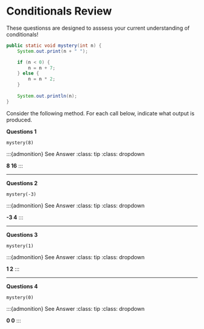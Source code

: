 # Conditionals Review

These questionss are designed to asssess your current understanding of conditionals!

```java
public static void mystery(int n) {
    System.out.print(n + " ");

    if (n < 0) {
        n = n + 7;
    } else {
        n = n * 2;
    }
    
    System.out.println(n);
}
```

Consider the following method. For each call below, indicate what output is produced.

**Questions 1**

`mystery(8)`

:::{admonition} See Answer
:class: tip
:class: dropdown

**8 16**
:::

---

**Questions 2**

`mystery(-3)`

:::{admonition} See Answer
:class: tip
:class: dropdown

**-3 4**
:::

---

**Questions 3**

`mystery(1)`

:::{admonition} See Answer
:class: tip
:class: dropdown

**1 2**
:::

---

**Questions 4**

`mystery(0)`

:::{admonition} See Answer
:class: tip
:class: dropdown

**0 0**
:::